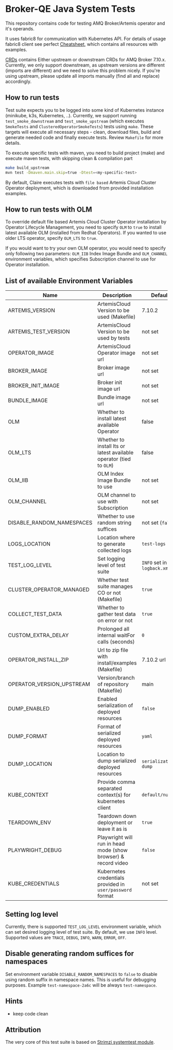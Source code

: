 # Broker-QE Java System Tests

This repository contains code for testing AMQ Broker/Artemis operator and it's operands.

It uses fabric8 for communication with Kubernetes API.
For details of usage fabric8 client see perfect [Cheatsheet](https://github.com/fabric8io/kubernetes-client/blob/v6.8.1/doc/CHEATSHEET.md), which contains all resources with examples.

[CRDs](crds) contains Either upstream or downstream CRDs for AMQ Broker 7.10.x. Currently, we only support downstream, as upstream versions are different (imports are different) and
we need to solve this problem nicely. If you're using upstream, please update all imports manually (find all and replace) accordingly.

## How to run tests

Test suite expects you to be logged into some kind of Kubernetes instance (minikube, k3s, Kubernetes, ..).
Currently, we support running `test_smoke_downstream` and `test_smoke_upstream` (which executes `SmokeTests` and `ClusteredOperatorSmokeTests`) tests using `make`.
These targets will execute all necessary steps - clean, download files, build and generate needed code and finally execute tests.
Review `Makefile` for more details.

To execute specific tests with maven, you need to build project (make) and execute maven tests, with skipping clean & compilation part
```bash
make build_upstream
mvn test -Dmaven.main.skip=true -Dtest=<my-specific-test>
```

By default, Claire executes tests with `file based` Artemis Cloud Cluster Operator deployment, which is downloaded from provided installation examples.

## How to run tests with OLM
To override default file based Artemis Cloud Cluster Operator installation by Operator Lifecycle Management,
you need to specify `OLM` to `true` to install latest available OLM (installed from Redhat Operators). If you wanted to use older LTS operator, specify `OLM_LTS` to `true`.

If you would want to try your own OLM operator, you would need to specify only following two parameters:
`OLM_IIB` Index Image Bundle and `OLM_CHANNEL` environment variables, which specifies Subscription channel to use for Operator installation.



## List of available Environment Variables

| Name                                                   | Description                                                         | Default                     | Possible values                                  |
|--------------------------------------------------------|---------------------------------------------------------------------|-----------------------------|--------------------------------------------------|
| ARTEMIS_VERSION                                        | ArtemisCloud Version to be used (Makefile)                          | 7.10.2                      | \<major\>.\<minor\>.\<micro\>                    |
| ARTEMIS_TEST_VERSION                                   | ArtemisCloud Version to be used by tests                            | not set                     | \<major\>.\<minor\>                              |
| OPERATOR_IMAGE                                         | ArtemisCloud Operator image url                                     | not set                     | \<image registry url\>                           |
| BROKER_IMAGE                                           | Broker image url                                                    | not set                     | \<image registry url\>                           |
| BROKER_INIT_IMAGE                                      | Broker init image url                                               | not set                     | \<image registry url\>                           |
| BUNDLE_IMAGE                                           | Bundle image url                                                    | not set                     | \<image registry url\>                           |
| OLM                                                    | Whether to install latest available Operator                        | false                       | `true`, `false`                                  |
| OLM_LTS                                                | Whether to install lts or latest available operator (tied to `OLM`) | false                       | `true`, `false`                                  |
| OLM_IIB                                                | OLM Index Image Bundle to use                                       | not set                     | \<iib image registry url\>                       |
| OLM_CHANNEL                                            | OLM channel to use with Subscription                                | not set                     | \<channel\>                                      |
| DISABLE_RANDOM_NAMESPACES                              | Whether to use random string suffices                               | not set (`false`)           | `true`, `false`                                  |
| LOGS_LOCATION                                          | Location where to generate collected logs                           | `test-logs`                 | \<directory\>                                    |
| TEST_LOG_LEVEL                                         | Set logging level of test suite                                     | `INFO` set in `logback.xml` | `TRACE`, `DEBUG`, `INFO`, `WARN`, `ERROR`, `OFF` |
| CLUSTER_OPERATOR_MANAGED                               | Whether test suite manages CO or not (Makefile)                     | `true`                      | `false`                                          |
| COLLECT_TEST_DATA                                      | Whether to gather test data on error or not                         | `true`                      | `true`, `false`                                  |
| CUSTOM_EXTRA_DELAY                                     | Prolonged all internal waitFor calls (seconds)                      | `0`                         | \<number of seconds\>                            |
| OPERATOR_INSTALL_ZIP                                   | Url to zip file with install/examples (Makefile)                    | 7.10.2 url                  | \<url\>                                          |
| OPERATOR_VERSION_UPSTREAM                              | Version/branch of repository (Makefile)                             | main                        | \<branch\>                                       |
| DUMP_ENABLED                                           | Enabled serialization of deployed resources                         | `false`                     | `true`, `false`                                  |
| DUMP_FORMAT                                            | Format of serialized deployed resources                             | `yaml`                      | `yaml`, `json`                                   |
| DUMP_LOCATION                                          | Location to dump serialized deployed resources                      | `serialization-dump`        | \<directory\>                                    |
| KUBE_CONTEXT                                           | Provide comma separated context(s) for kubernetes client            | `default/null`              | null, \<contextA,contextB,contextC,...\>         |
| TEARDOWN_ENV                                           | Teardown down deployment or leave it as is                          | `true`                      | `true`, `false`                                  |
| PLAYWRIGHT_DEBUG                                       | Playwright will run in head mode (show browser) & record video      | `false`                     | `true`, `false`                                  |
| KUBE_CREDENTIALS                                       | Kubernetes credentials provided in `user/password` format           | not set                     | `claire/c1airePassw0rd`                          |

## Setting log level
Currently, there is supported `TEST_LOG_LEVEL` environment variable, which can set desired logging level of test suite.
By default, we use `INFO` level. Supported values are `TRACE`, `DEBUG`, `INFO`, `WARN`, `ERROR`, `OFF`.

## Disable generating random suffices for namespaces
Set environment variable `DISABLE_RANDOM_NAMESPACES` to `false` to disable using random suffix in namespace names. This is useful for debugging purposes.
Example `test-namespace-2a6c` will be always `test-namespace`.

## Hints
- keep code clean

## Attribution
The very core of this test suite is based on [Strimzi systemtest module](https://github.com/strimzi/strimzi-kafka-operator).
